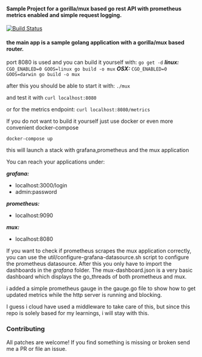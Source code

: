 #### Sample Project for a gorilla/mux based go rest API with prometheus metrics enabled and simple request logging.

[![Build Status](https://travis-ci.org/hendrikstill/go-mux.svg?branch=master)](https://travis-ci.org/hendrikstill/go-mux)

#### the main app is a sample golang application with a gorilla/mux based router.
port 8080 is used and you can build it yourself with:
`go get -d`
***linux:***
`CGO_ENABLED=0 GOOS=linux go build -o mux`
***OSX:***
`CGO_ENABLED=0 GOOS=darwin go build -o mux`

after this you should be able to start it with:
`./mux`

and test it with
`curl localhost:8080`

or for the metrics endpoint:
`curl localhost:8080/metrics`

If you do not want to build it yourself just use docker or even more convenient docker-compose

`docker-compose up`

this will launch a stack with grafana,prometheus and the mux application

You can reach your applications under:

***grafana:***
  - localhost:3000/login
  - admin:password

***prometheus:***
  - localhost:9090

***mux:***
  - localhost:8080

If you want to check if prometheus scrapes the mux application correctly,
you can use the util/configure-grafana-datasource.sh script to configure the prometheus datasource.
After this you only have to import the dashboards in the *grafana* folder.
The mux-dashboard.json is a very basic dashboard which displays the go_threads of both prometheus and mux.

i added a simple prometheus gauge in the gauge.go file to show how to get updated metrics while the http server is running and blocking.

I guess i cloud have used a middleware to take care of this, but since this repo is solely based for my learnings, i will stay with this.


### Contributing

All patches are welcome!
If you find something is missing or broken send me a PR or file an issue.
